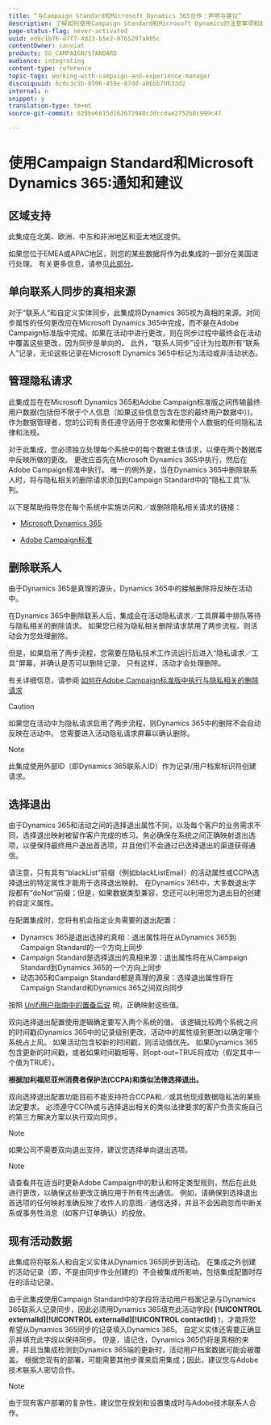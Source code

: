 ```yaml
---
title: “与Campaign Standard和Microsoft Dynamics 365合作：声明与建议”
description: 了解如何使用Campaign Standard和Microsoft Dynamics的注意事项和建议365
page-status-flag: never-activated
uuid: ed6c1b76-87f7-4d23-b5e2-0765297a905c
contentOwner: sauviat
products: SG_CAMPAIGN/STANDARD
audience: integrating
content-type: reference
topic-tags: working-with-campaign-and-experience-manager
discoiquuid: 6c0c3c5b-b596-459e-87dd-a06bb7d633d2
internal: n
snippet: y
translation-type: tm+mt
source-git-commit: 620be6615d162672948c3dccdae2752b8c999c47

---
```



# 使用Campaign Standard和Microsoft Dynamics 365:通知和建议

## 区域支持

此集成在北美、欧洲、中东和非洲地区和亚太地区提供。

如果您位于EMEA或APAC地区，则您的某些数据将作为此集成的一部分在美国进行处理。 有关更多信息，请参见[此部分](../../reporting/using/about-dynamic-reports.md#dynamic-reporting-usage-agreement)。

## 单向联系人同步的真相来源

对于“联系人”和自定义实体同步，此集成将Dynamics 365视为真相的来源。对同步属性的任何更改应在Microsoft Dynamics 365中完成，而不是在Adobe Campaign标准版中完成。如果在活动中进行更改，则在同步过程中最终会在活动中覆盖这些更改，因为同步是单向的。  此外，“联系人同步”设计为拉取所有“联系人”记录，无论这些记录在Microsoft Dynamics 365中标记为活动或非活动状态。

## 管理隐私请求

此集成旨在在Microsoft Dynamics 365和Adobe Campaign标准版之间传输最终用户数据(包括但不限于个人信息（如果这些信息包含在您的最终用户数据中）)。  作为数据管理者，您的公司有责任遵守适用于您收集和使用个人数据的任何隐私法律和法规。

对于此集成，您必须独立处理每个系统中的每个数据主体请求，以便在两个数据库中反映所做的更改。 更改应首先在Microsoft Dynamics 365中执行，然后在Adobe Campaign标准中执行。 唯一的例外是，当在Dynamics 365中删除联系人时，将与隐私相关的删除请求添加到Campaign Standard中的“隐私工具”队列。

以下是帮助指导您在每个系统中实施访问和／或删除隐私相关请求的链接：

* [Microsoft Dynamics 365](https://docs.microsoft.com/en-us/microsoft-365/compliance/gdpr-dsr-dynamics365?toc=/microsoft-365/enterprise/toc.json)

* [Adobe Campaign标准](https://www.adobe.io/apis/experiencecloud/gdpr/docs.html)

## 删除联系人

由于Dynamics 365是真理的源头，Dynamics 365中的接触删除将反映在活动中。

在Dynamics 365中删除联系人后，集成会在活动隐私请求／工具屏幕中排队等待与隐私相关的删除请求。  如果您已经为隐私相关删除请求禁用了两步流程，则活动会为您处理删除。

但是，如果启用了两步流程，您需要在隐私技术工作流运行后进入“隐私请求／工具”屏幕，并确认是否可以删除记录。  只有这样，活动才会处理删除。

有关详细信息，请参阅 [如何在Adobe Campaign标准版中执行与隐私相关的删除请求](https://docs.adobe.com/content/help/en/campaign-learn/campaign-standard-tutorials/privacy/execute-privacy-requests.html)

>[!CAUTION]
>
>如果您在活动中为隐私请求启用了两步流程，则Dynamics 365中的删除不会自动反映在活动中。  您需要进入活动隐私请求屏幕以确认删除。

>[!NOTE]
>
>此集成使用外部ID（即Dynamics 365联系人ID）作为记录/用户档案标识符创建请求。

## 选择退出

由于Dynamics 365和活动之间的选择退出属性不同，以及每个客户的业务需求不同，选择退出映射被留作客户完成的练习。务必确保在系统之间正确映射退出选项，以便保持最终用户退出首选项，并且他们不会通过已选择退出的渠道获得通信。

请注意，只有具有“blackList”前缀（例如blackListEmail）的活动属性或CCPA选择退出的特定属性才能用于选择退出映射。  在Dynamics 365中，大多数退出字段都有“doNot”前缀；但是，如果数据类型兼容，您还可以利用您为退出目的创建的自定义属性。

在配置集成时，您将有机会指定业务需要的退出配置：

* Dynamics 365是退出选择的真相：退出属性将在从Dynamics 365到Campaign Standard的一个方向上同步
* Campaign Standard是选择退出的真相来源：退出属性将在从Campaign Standard到Dynamics 365的一个方向上同步
* 动态365和Campaign Standard都是真理的源泉：选择退出属性将在Campaign Standard和Dynamics 365之间双向同步

按照 [Unifi用户指南中的置备后说](https://drive.google.com/drive/folders/16seHF45e6bFxHX15zWLqFLEXymCuA_wn) 明，正确映射这些值。

双向选择退出配置使用逻辑确定要写入两个系统的值。  该逻辑比较两个系统之间的时间戳(Dynamics 365中的记录级别更改，活动中的属性级别更改)以确定哪个系统占上风。  如果活动包含较新的时间戳，则活动值优先。  如果Dynamics 365包含更新的时间戳，或者如果时间戳相等，则opt-out=TRUE将成功（假定其中一个值为TRUE）。

**根据加利福尼亚州消费者保护法(CCPA)和类似法律选择退出。**

双向选择退出配置功能目前不能支持符合CCPA和／或其他现成数据隐私法的某些法定要求。 必须遵守CCPA或与选择退出相关的类似法律要求的客户负责实施自己的第三方解决方案以执行双向同步。

>[!NOTE]
>
>如果公司不需要双向退出支持，建议您选择单向退出选项。

>[!NOTE]
>
>请查看并在适当时更新Adobe Campaign中的默认和特定类型规则，然后在此处进行更改，以确保这些更改正确应用于所有传出通信。 例如，请确保到选择退出首选项的任何映射准确反映了收件人的意图／通信选择，并且不会因疏忽而中断关系或事务性消息（如客户订单确认）的投放。

## 现有活动数据

此集成将将联系人和自定义实体从Dynamics 365同步到活动。 在集成之外创建的活动记录（即，不是由同步作业创建的）不会被集成所影响，包括集成配置时存在的活动记录。

由于此集成使用Campaign Standard中的字段将活动用户档案记录与Dynamics 365联系人记录同步，因此必须用Dynamics 365填充此活动字段( **[!UICONTROL externalId]****[!UICONTROL externalId]****[!UICONTROL contactId]** )，才能将您希望从Dynamics 365同步的记录填入Dynamics 365。  自定义实体还需要正确显示并填充此字段以保持同步。  但是，请记住，Dynamics 365仍将是真相的来源，并且当集成检测到Dynamics 365端的更新时，活动用户档案数据可能会被覆盖。  根据您现有的部署，可能需要其他步骤来启用集成；因此，建议您与Adobe技术联系人密切合作。

>[!NOTE]
>
>由于现有客户部署的复杂性，建议您在规划和设置集成时与Adobe技术联系人合作。
